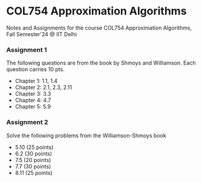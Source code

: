 # COL754 Approximation Algorithms
Notes and Assignments for the course COL754 Approximation Algorithms, Fall Semester'24 @ IIT Delhi

### Assignment 1
The following questions are from the book by Shmoys and Williamson. Each question carries 10 pts. 
- Chapter 1: 1.1, 1.4
- Chapter 2: 2.1, 2.3, 2.11
- Chapter 3: 3.3
- Chapter 4: 4.7
- Chapter 5: 5.9

### Assignment 2
Solve the following problems from the Williamson-Shmoys book
- 5.10 (25 points)
- 6.2 (30 points)
- 7.5 (20 points)
- 7.7 (30 points)
- 8.11 (25 points)
